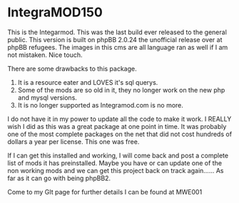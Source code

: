 IntegraMOD150
=============

This is the Integarmod. This was the last build ever released to the general public. This version is built on phpBB 2.0.24 the unofficial release over at phpBB refugees. The images in this cms are all language ran as well if I am not mistaken. Nice touch.

There are some drawbacks to this package. 

1. It is a resource eater and LOVES it's sql querys. 
2. Some of the mods are so old in it, they no longer work on the new php and mysql versions.
3. It is no longer supported as Integramod.com is no more.

I do not have it in my power to update all the code to make it work. I REALLY wish I did as this was a great package at one point in time. It was probably one of the most complete packages on the net that did not cost hundreds of dollars a year per license. This one was free.

If I can get this installed and working, I will come back and post a complete list of mods it has preinstalled. Maybe you have or can update one of the non working mods and we can get this project back on track again...... As far as it can go with being phpBB2.

Come to my GIt page for further details I can be found at MWE001
